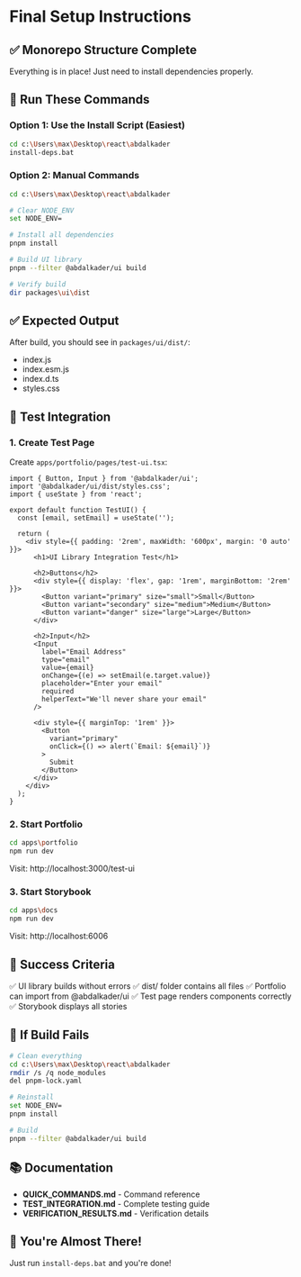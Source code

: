 # Final Setup Instructions

## ✅ Monorepo Structure Complete

Everything is in place! Just need to install dependencies properly.

## 🔧 Run These Commands

### Option 1: Use the Install Script (Easiest)

```bash
cd c:\Users\max\Desktop\react\abdalkader
install-deps.bat
```

### Option 2: Manual Commands

```bash
cd c:\Users\max\Desktop\react\abdalkader

# Clear NODE_ENV
set NODE_ENV=

# Install all dependencies
pnpm install

# Build UI library
pnpm --filter @abdalkader/ui build

# Verify build
dir packages\ui\dist
```

## ✅ Expected Output

After build, you should see in `packages/ui/dist/`:
- index.js
- index.esm.js  
- index.d.ts
- styles.css

## 🧪 Test Integration

### 1. Create Test Page

Create `apps/portfolio/pages/test-ui.tsx`:

```tsx
import { Button, Input } from '@abdalkader/ui';
import '@abdalkader/ui/dist/styles.css';
import { useState } from 'react';

export default function TestUI() {
  const [email, setEmail] = useState('');

  return (
    <div style={{ padding: '2rem', maxWidth: '600px', margin: '0 auto' }}>
      <h1>UI Library Integration Test</h1>
      
      <h2>Buttons</h2>
      <div style={{ display: 'flex', gap: '1rem', marginBottom: '2rem' }}>
        <Button variant="primary" size="small">Small</Button>
        <Button variant="secondary" size="medium">Medium</Button>
        <Button variant="danger" size="large">Large</Button>
      </div>

      <h2>Input</h2>
      <Input
        label="Email Address"
        type="email"
        value={email}
        onChange={(e) => setEmail(e.target.value)}
        placeholder="Enter your email"
        required
        helperText="We'll never share your email"
      />

      <div style={{ marginTop: '1rem' }}>
        <Button 
          variant="primary" 
          onClick={() => alert(`Email: ${email}`)}
        >
          Submit
        </Button>
      </div>
    </div>
  );
}
```

### 2. Start Portfolio

```bash
cd apps\portfolio
npm run dev
```

Visit: http://localhost:3000/test-ui

### 3. Start Storybook

```bash
cd apps\docs
npm run dev
```

Visit: http://localhost:6006

## 🎯 Success Criteria

✅ UI library builds without errors
✅ dist/ folder contains all files
✅ Portfolio can import from @abdalkader/ui
✅ Test page renders components correctly
✅ Storybook displays all stories

## 🐛 If Build Fails

```bash
# Clean everything
cd c:\Users\max\Desktop\react\abdalkader
rmdir /s /q node_modules
del pnpm-lock.yaml

# Reinstall
set NODE_ENV=
pnpm install

# Build
pnpm --filter @abdalkader/ui build
```

## 📚 Documentation

- **QUICK_COMMANDS.md** - Command reference
- **TEST_INTEGRATION.md** - Complete testing guide
- **VERIFICATION_RESULTS.md** - Verification details

## 🎉 You're Almost There!

Just run `install-deps.bat` and you're done!